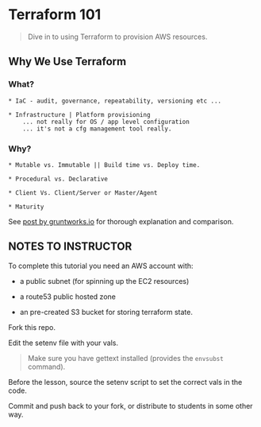 [1]: https://blog.gruntwork.io/why-we-use-terraform-and-not-chef-puppet-ansible-saltstack-or-cloudformation-7989dad2865c "Gruntworks - why terraform"
# Terraform 101

>
> Dive in to using Terraform to provision AWS resources.
>

## Why We Use Terraform

### What?

    * IaC - audit, governance, repeatability, versioning etc ...

    * Infrastructure | Platform provisioning
        ... not really for OS / app level configuration
        ... it's not a cfg management tool really.

### Why?

    * Mutable vs. Immutable || Build time vs. Deploy time.

    * Procedural vs. Declarative

    * Client Vs. Client/Server or Master/Agent

    * Maturity

See [post by gruntworks.io][1] for thorough explanation and comparison.

## NOTES TO INSTRUCTOR

To complete this tutorial you need an AWS account with:

* a public subnet (for spinning up the EC2 resources)

* a route53 public hosted zone

* an pre-created S3 bucket for storing terraform state.

Fork this repo.

Edit the setenv file with your vals.

> Make sure you have gettext installed (provides the `envsubst` command).

Before the lesson, source the setenv script to set the correct vals
in the code.

Commit and push back to your fork, or distribute to students in some other way.
